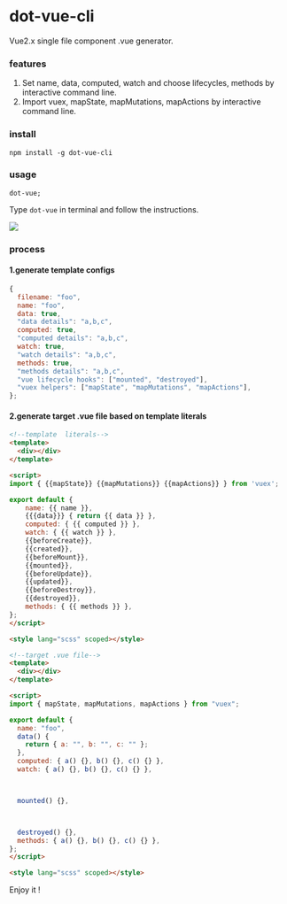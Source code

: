 # dot-vue-cli

Vue2.x single file component .vue generator.

### features

1. Set name, data, computed, watch and choose lifecycles, methods by interactive command line.
2. Import vuex, mapState, mapMutations, mapActions by interactive command line.

### install
```shell
npm install -g dot-vue-cli
```

### usage

```shell
dot-vue;
```

Type `dot-vue` in terminal and follow the instructions.


![](https://media.giphy.com/media/E8eIEQzZDYj2deWFEH/giphy.gif)


### process

#### 1.generate template configs

```js
{
  filename: "foo",
  name: "foo",
  data: true,
  "data details": "a,b,c",
  computed: true,
  "computed details": "a,b,c",
  watch: true,
  "watch details": "a,b,c",
  methods: true,
  "methods details": "a,b,c",
  "vue lifecycle hooks": ["mounted", "destroyed"],
  "vuex helpers": ["mapState", "mapMutations", "mapActions"],
};
```

#### 2.generate target .vue file based on template literals
```html
<!--template  literals-->
<template>
  <div></div>
</template>

<script>
import { {{mapState}} {{mapMutations}} {{mapActions}} } from 'vuex';

export default {
    name: {{ name }},
    {{{data}}} { return {{ data }} },
    computed: { {{ computed }} },
    watch: { {{ watch }} },
    {{beforeCreate}},
    {{created}},
    {{beforeMount}},
    {{mounted}},
    {{beforeUpdate}},
    {{updated}},
    {{beforeDestroy}},
    {{destroyed}},
    methods: { {{ methods }} },
};
</script>

<style lang="scss" scoped></style>
```

```html
<!--target .vue file-->
<template>
  <div></div>
</template>

<script>
import { mapState, mapMutations, mapActions } from "vuex";

export default {
  name: "foo",
  data() {
    return { a: "", b: "", c: "" };
  },
  computed: { a() {}, b() {}, c() {} },
  watch: { a() {}, b() {}, c() {} },



  mounted() {},



  destroyed() {},
  methods: { a() {}, b() {}, c() {} },
};
</script>

<style lang="scss" scoped></style>
```

Enjoy it !
